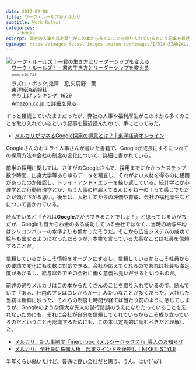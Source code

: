 ```yaml
---
date: 2017-02-08
title: ワーク・ルールズ＠メルカリ
subtitle: Work Rules!
categories: 
    - books
excerpt: 弊社の人事や福利厚生がこの本から多くのことを取り入れているという記事を最近読んだので手にとってみた
ogimage: https://images-fe.ssl-images-amazon.com/images/I/514nZIAh2AL.jpg
---
```


<div class="azlink-box"><div class="azlink-image" style="float:left"><a href="http://www.amazon.co.jp/exec/obidos/ASIN/4492533656/warikiru-22/ref=nosim/" name="azlinklink" target="_blank"><img src="https://images-fe.ssl-images-amazon.com/images/I/514nZIAh2AL._SL160_.jpg" alt="ワーク・ルールズ！―君の生き方とリーダーシップを変える" style="border:none" /></a></div><div class="azlink-info" style="float:left;margin-left:15px;line-height:120%"><div class="azlink-name" style="margin-bottom:10px;line-height:120%"><a href="http://www.amazon.co.jp/exec/obidos/ASIN/4492533656/warikiru-22/ref=nosim/" name="azlinklink" target="_blank">ワーク・ルールズ！―君の生き方とリーダーシップを変える</a><div class="azlink-powered-date" style="font-size:7pt;margin-top:5px;font-family:verdana;line-height:120%">posted at 2017.2.8</div></div><div class="azlink-detail">ラズロ・ボック,鬼澤　忍,矢羽野　薫<br />東洋経済新報社<br />売り上げランキング: 1629<br /></div><div class="azlink-link" style="margin-top:5px"><a href="http://www.amazon.co.jp/exec/obidos/ASIN/4492533656/warikiru-22/ref=nosim/" target="_blank">Amazon.co.jp で詳細を見る</a></div></div><div class="azlink-footer" style="clear:left"></div></div>

ずっと積読していたままだったが、弊社の人事や福利厚生がこの本から多くのことを取り入れているという記事を最近読んだので、手にとってみた。

- [メルカリがマネるGoogle採用の極意とは？ | 東洋経済オンライン](http://toyokeizai.net/articles/-/149422)

Googleさんのおエライ人事さんが書いた書籍で、Googleが成長にするにつれての採用方法や会社の制度の変化について、詳細に書かれている。

前半の採用に関しては、さすがのGoogleさんで、採用までにかかったステップ数や時間、出身大学等あらゆるデータを精査し、それがよい人材を得るのに相関があったのか確認し、トライ・アンド・エラーを繰り返している。統計学とか心理学とか行動経済学とか、もう人事の枠超えてるんじゃねーの！って感じでただただ頭が下がる思い。後半は、入社してからの評価や育成、会社の福利厚生などについて書かれている。

読んでいると『それは**Google**だからできることでしょ！』と思ってしまいがちだが、Googleも昔からお金のある成功している会社ではなく、当時の給与平均はシリコンバレーの水準よりも低かったそうだ。そこから広告システムの成功で給与も出せるようになっただろうが、本書で言っている大事なことは社員を信頼することだ。

信頼しているからこそ情報をオープンにするし、信頼しているからこそ社員からの要請で変化にも柔軟に対応できる。会社が応えてくれるのであれば社員も満足度があがるし、給与以外でその会社に働く意義も見いだせるというものだ。

前述の通りメルカリはこの本からたくさんのことを取り入れているので、読んでいて『あぁ、社内のアレはコレからかー』みたいなことが多くあった。入社した当初は新鮮に映った、それらの制度も時間が経てば当たり前のように感じてしまうが、Googleのような偉大な先人の試行錯誤のうえになりたっていることを忘れないためにも、それに会社が自分を信頼してくれているからこそ成り立っているのだということ再認識するためにも、この本は定期的に読むべきだと理解した。

- [メルカリ、新人事制度「merci box（メルシーボックス）」導入のお知らせ](https://www.mercari.com/jp/info/20160201_merci_box/)
- [メルカリ、全社員に株購入権　起業マインドを後押し｜NIKKEI STYLE](http://style.nikkei.com/article/DGXMZO07621720W6A920C1000000)

半年くらい働いたけど、普通に良い会社だと思う。うん。はい( ˘ω˘)